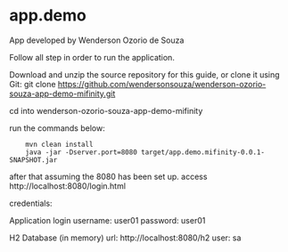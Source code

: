 # app.demo
App developed by Wenderson Ozorio de Souza

Follow all step in order to run the application.

Download and unzip the source repository for this guide, or clone it using Git: git clone https://github.com/wendersonsouza/wenderson-ozorio-souza-app-demo-mifinity.git

cd into wenderson-ozorio-souza-app-demo-mifinity

run the commands below: 

		mvn clean install 
		java -jar -Dserver.port=8080 target/app.demo.mifinity-0.0.1-SNAPSHOT.jar 
		
after that assuming the 8080 has been set up.
access http://localhost:8080/login.html

credentials:

Application login
	username: user01 password: user01
	
H2 Database (in memory) 
	url: http://localhost:8080/h2
	user: sa
	
